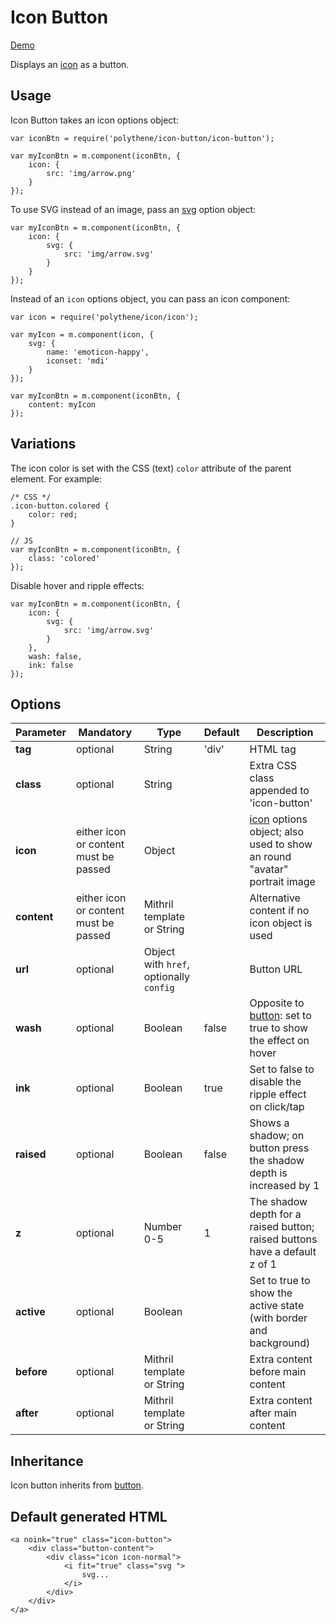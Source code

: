 # Icon Button

<a class="btn-demo" href="http://arthurclemens.github.io/Polythene-Examples/icon-button.html">Demo</a>

Displays an [icon](#icon) as a button.


## Usage

Icon Button takes an icon options object:

	var iconBtn = require('polythene/icon-button/icon-button');

	var myIconBtn = m.component(iconBtn, {
		icon: {
			src: 'img/arrow.png'
		}
	});

To use SVG instead of an image, pass an [svg](#svg) option object:

	var myIconBtn = m.component(iconBtn, {
		icon: {
			svg: {
			    src: 'img/arrow.svg'
			}
		}
	});

Instead of an `icon` options object, you can pass an icon component:
	
	var icon = require('polythene/icon/icon');

	var myIcon = m.component(icon, {
	    svg: {
	        name: 'emoticon-happy',
	        iconset: 'mdi'
	    }
	});

	var myIconBtn = m.component(iconBtn, {
		content: myIcon
	});


## Variations

The icon color is set with the CSS (text) `color` attribute of the parent element. For example:

	/* CSS */
	.icon-button.colored {
		color: red;
	}

	// JS
	var myIconBtn = m.component(iconBtn, {
		class: 'colored'
	});

Disable hover and ripple effects:

	var myIconBtn = m.component(iconBtn, {
		icon: {
			svg: {
			    src: 'img/arrow.svg'
			}
		},
		wash: false,
		ink: false
	});


## Options

| **Parameter** |  **Mandatory** | **Type** | **Default** | **Description** |
| ------------- | -------------- | -------- | ----------- | --------------- |
| **tag** | optional | String | 'div' | HTML tag |
| **class** | optional | String |  | Extra CSS class appended to 'icon-button' |
| **icon** | either icon or content must be passed | Object |  | [icon](#icon) options object; also used to show an round "avatar" portrait image |
| **content** | either icon or content must be passed | Mithril template or String | | Alternative content if no icon object is used |
| **url** | optional | Object with `href`, optionally `config` | | Button URL |
| **wash** | optional | Boolean | false | Opposite to [button](#button): set to true to show the effect on hover |
| **ink** | optional | Boolean | true | Set to false to disable the ripple effect on click/tap |
| **raised** | optional | Boolean | false | Shows a shadow; on button press the shadow depth is increased by 1 |
| **z** | optional | Number 0-5 | 1 | The shadow depth for a raised button; raised buttons have a default z of 1 |
| **active** | optional | Boolean | | Set to true to show the active state (with border and background) |
| **before** | optional | Mithril template or String | | Extra content before main content |
| **after** | optional | Mithril template or String | | Extra content after main content |


## Inheritance

Icon button inherits from [button](#button).


## Default generated HTML

	<a noink="true" class="icon-button">
	    <div class="button-content">
	        <div class="icon icon-normal">
	            <i fit="true" class="svg ">
	                svg...
	            </i>
	        </div>
	    </div>
	</a>

